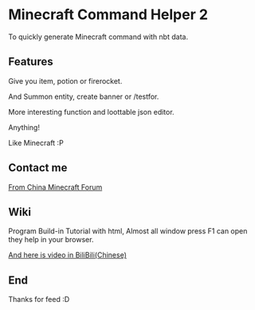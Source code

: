 # Minecraft Command Helper 2
To quickly generate Minecraft command with nbt data.

## Features
Give you item, potion or firerocket.

And Summon entity, create banner or /testfor.

More interesting function and loottable json editor.

Anything!

Like Minecraft :P

## Contact me
[From China Minecraft Forum](http://www.mcbbs.net/thread-381131-1-1.html)

## Wiki
Program Build-in Tutorial with html, Almost all window press F1 can open they help in your browser.

[And here is video in BiliBili(Chinese)](http://www.bilibili.com/video/av2931204/)

## End
Thanks for feed :D
